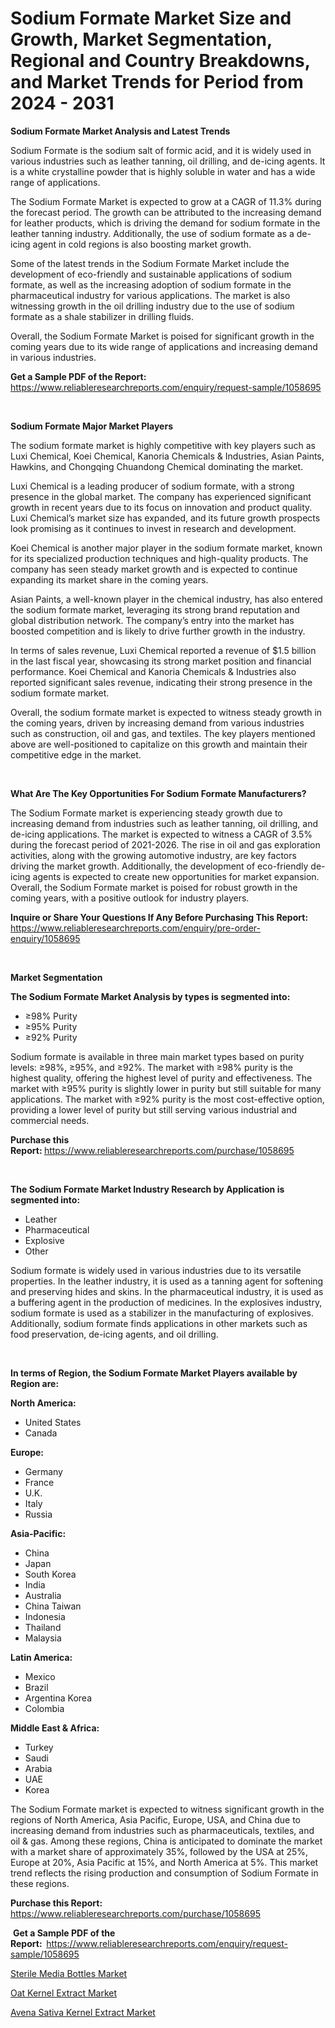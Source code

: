 <p><h1>Sodium Formate Market Size and Growth, Market Segmentation, Regional and Country Breakdowns, and Market Trends for Period from 2024 -  2031</h1></p><p><strong>Sodium Formate Market Analysis and Latest Trends</strong></p>
<p><p>Sodium Formate is the sodium salt of formic acid, and it is widely used in various industries such as leather tanning, oil drilling, and de-icing agents. It is a white crystalline powder that is highly soluble in water and has a wide range of applications.</p><p>The Sodium Formate Market is expected to grow at a CAGR of 11.3% during the forecast period. The growth can be attributed to the increasing demand for leather products, which is driving the demand for sodium formate in the leather tanning industry. Additionally, the use of sodium formate as a de-icing agent in cold regions is also boosting market growth.</p><p>Some of the latest trends in the Sodium Formate Market include the development of eco-friendly and sustainable applications of sodium formate, as well as the increasing adoption of sodium formate in the pharmaceutical industry for various applications. The market is also witnessing growth in the oil drilling industry due to the use of sodium formate as a shale stabilizer in drilling fluids.</p><p>Overall, the Sodium Formate Market is poised for significant growth in the coming years due to its wide range of applications and increasing demand in various industries.</p></p>
<p><strong>Get a Sample PDF of the Report:&nbsp;</strong> <a href="https://www.reliableresearchreports.com/enquiry/request-sample/1058695">https://www.reliableresearchreports.com/enquiry/request-sample/1058695</a></p>
<p>&nbsp;</p>
<p><strong>Sodium Formate Major Market Players</strong></p>
<p><p>The sodium formate market is highly competitive with key players such as Luxi Chemical, Koei Chemical, Kanoria Chemicals & Industries, Asian Paints, Hawkins, and Chongqing Chuandong Chemical dominating the market. </p><p>Luxi Chemical is a leading producer of sodium formate, with a strong presence in the global market. The company has experienced significant growth in recent years due to its focus on innovation and product quality. Luxi Chemical’s market size has expanded, and its future growth prospects look promising as it continues to invest in research and development.</p><p>Koei Chemical is another major player in the sodium formate market, known for its specialized production techniques and high-quality products. The company has seen steady market growth and is expected to continue expanding its market share in the coming years.</p><p>Asian Paints, a well-known player in the chemical industry, has also entered the sodium formate market, leveraging its strong brand reputation and global distribution network. The company’s entry into the market has boosted competition and is likely to drive further growth in the industry.</p><p>In terms of sales revenue, Luxi Chemical reported a revenue of $1.5 billion in the last fiscal year, showcasing its strong market position and financial performance. Koei Chemical and Kanoria Chemicals & Industries also reported significant sales revenue, indicating their strong presence in the sodium formate market.</p><p>Overall, the sodium formate market is expected to witness steady growth in the coming years, driven by increasing demand from various industries such as construction, oil and gas, and textiles. The key players mentioned above are well-positioned to capitalize on this growth and maintain their competitive edge in the market.</p></p>
<p>&nbsp;</p>
<p><strong>What Are The Key Opportunities For Sodium Formate Manufacturers?</strong></p>
<p><p>The Sodium Formate market is experiencing steady growth due to increasing demand from industries such as leather tanning, oil drilling, and de-icing applications. The market is expected to witness a CAGR of 3.5% during the forecast period of 2021-2026. The rise in oil and gas exploration activities, along with the growing automotive industry, are key factors driving the market growth. Additionally, the development of eco-friendly de-icing agents is expected to create new opportunities for market expansion. Overall, the Sodium Formate market is poised for robust growth in the coming years, with a positive outlook for industry players.</p></p>
<p><strong>Inquire or Share Your Questions If Any Before Purchasing This Report:</strong> <a href="https://www.reliableresearchreports.com/enquiry/pre-order-enquiry/1058695">https://www.reliableresearchreports.com/enquiry/pre-order-enquiry/1058695</a></p>
<p>&nbsp;</p>
<p><strong>Market Segmentation</strong></p>
<p><strong>The Sodium Formate Market Analysis by types is segmented into:</strong></p>
<p><ul><li>≥98% Purity</li><li>≥95% Purity</li><li>≥92% Purity</li></ul></p>
<p><p>Sodium formate is available in three main market types based on purity levels: ≥98%, ≥95%, and ≥92%. The market with ≥98% purity is the highest quality, offering the highest level of purity and effectiveness. The market with ≥95% purity is slightly lower in purity but still suitable for many applications. The market with ≥92% purity is the most cost-effective option, providing a lower level of purity but still serving various industrial and commercial needs.</p></p>
<p><strong>Purchase this Report:&nbsp;</strong><a href="https://www.reliableresearchreports.com/purchase/1058695">https://www.reliableresearchreports.com/purchase/1058695</a></p>
<p>&nbsp;</p>
<p><strong>The Sodium Formate Market Industry Research by Application is segmented into:</strong></p>
<p><ul><li>Leather</li><li>Pharmaceutical</li><li>Explosive</li><li>Other</li></ul></p>
<p><p>Sodium formate is widely used in various industries due to its versatile properties. In the leather industry, it is used as a tanning agent for softening and preserving hides and skins. In the pharmaceutical industry, it is used as a buffering agent in the production of medicines. In the explosives industry, sodium formate is used as a stabilizer in the manufacturing of explosives. Additionally, sodium formate finds applications in other markets such as food preservation, de-icing agents, and oil drilling.</p></p>
<p>&nbsp;</p>
<p><strong>In terms of Region, the Sodium Formate Market Players available by Region are:</strong></p>
<p>
    <p> <strong> North America: </strong>
        <ul>
            <li>United States</li>
            <li>Canada</li>
        </ul>
        </p> 
    <p> <strong> Europe: </strong>
        <ul>
            <li>Germany</li>
            <li>France</li>
            <li>U.K.</li>
            <li>Italy</li>
            <li>Russia</li>
        </ul>
        </p> 
    <p> <strong> Asia-Pacific: </strong>
        <ul>
            <li>China</li>
            <li>Japan</li>
            <li>South Korea</li>
            <li>India</li>
            <li>Australia</li>
            <li>China Taiwan</li>
            <li>Indonesia</li>
            <li>Thailand</li>
            <li>Malaysia</li>
        </ul>
        </p> 
    <p> <strong> Latin America: </strong>
        <ul>
            <li>Mexico</li>
            <li>Brazil</li>
            <li>Argentina Korea</li>
            <li>Colombia</li>
        </ul>
        </p> 
    <p> <strong> Middle East & Africa: </strong>
        <ul>
            <li>Turkey</li>
            <li>Saudi</li>
            <li>Arabia</li>
            <li>UAE</li>
            <li>Korea</li>
        </ul>
    </p>
    </p>
<p><p>The Sodium Formate market is expected to witness significant growth in the regions of North America, Asia Pacific, Europe, USA, and China due to increasing demand from industries such as pharmaceuticals, textiles, and oil & gas. Among these regions, China is anticipated to dominate the market with a market share of approximately 35%, followed by the USA at 25%, Europe at 20%, Asia Pacific at 15%, and North America at 5%. This market trend reflects the rising production and consumption of Sodium Formate in these regions.</p></p>
<p><strong>Purchase this Report: </strong><a href="https://www.reliableresearchreports.com/purchase/1058695">https://www.reliableresearchreports.com/purchase/1058695</a></p>
<p>&nbsp;<strong>Get a Sample PDF of the Report:&nbsp;&nbsp;</strong><a href="https://www.reliableresearchreports.com/enquiry/request-sample/1058695">https://www.reliableresearchreports.com/enquiry/request-sample/1058695</a></p>
<p><strong></strong></p>
<p><p><a href="https://view.publitas.com/reportprime-1/sterile-media-bottles-market-size-share-trends-analysis-report-by-material-by-type-by-end-user-by-region-and-segment-forecasts-2023-2030/">Sterile Media Bottles Market</a></p><p><a href="https://view.publitas.com/reportprime-1/oat-kernel-extract-market-with-the-goal-of-estimating-the-market-size-and-future-growth-potential-of-various-market-segments-based-on-component-applications-end-user-and-region/">Oat Kernel Extract Market</a></p><p><a href="https://view.publitas.com/reportprime-1/avena-sativa-kernel-extract-market-research-report-forecasted-for-period-from-2023-2030-by-market-type-market-application-and-region/">Avena Sativa Kernel Extract Market</a></p></p>